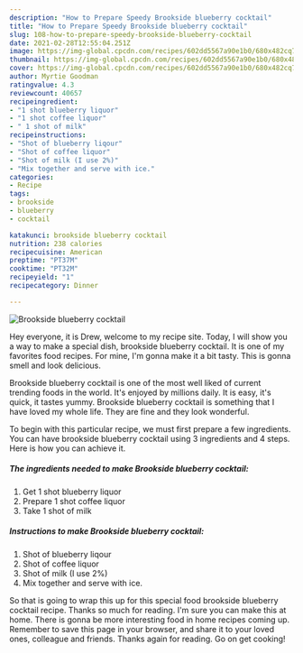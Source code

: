 ```yaml
---
description: "How to Prepare Speedy Brookside blueberry cocktail"
title: "How to Prepare Speedy Brookside blueberry cocktail"
slug: 108-how-to-prepare-speedy-brookside-blueberry-cocktail
date: 2021-02-28T12:55:04.251Z
image: https://img-global.cpcdn.com/recipes/602dd5567a90e1b0/680x482cq70/brookside-blueberry-cocktail-recipe-main-photo.jpg
thumbnail: https://img-global.cpcdn.com/recipes/602dd5567a90e1b0/680x482cq70/brookside-blueberry-cocktail-recipe-main-photo.jpg
cover: https://img-global.cpcdn.com/recipes/602dd5567a90e1b0/680x482cq70/brookside-blueberry-cocktail-recipe-main-photo.jpg
author: Myrtie Goodman
ratingvalue: 4.3
reviewcount: 40657
recipeingredient:
- "1 shot blueberry liquor"
- "1 shot coffee liquor"
- " 1 shot of milk"
recipeinstructions:
- "Shot of blueberry liqour"
- "Shot of coffee liquor"
- "Shot of milk (I use 2%)"
- "Mix together and serve with ice."
categories:
- Recipe
tags:
- brookside
- blueberry
- cocktail

katakunci: brookside blueberry cocktail 
nutrition: 238 calories
recipecuisine: American
preptime: "PT37M"
cooktime: "PT32M"
recipeyield: "1"
recipecategory: Dinner

---
```



![Brookside blueberry cocktail](https://img-global.cpcdn.com/recipes/602dd5567a90e1b0/680x482cq70/brookside-blueberry-cocktail-recipe-main-photo.jpg)

Hey everyone, it is Drew, welcome to my recipe site. Today, I will show you a way to make a special dish, brookside blueberry cocktail. It is one of my favorites food recipes. For mine, I'm gonna make it a bit tasty. This is gonna smell and look delicious.

Brookside blueberry cocktail is one of the most well liked of current trending foods in the world. It's enjoyed by millions daily. It is easy, it's quick, it tastes yummy. Brookside blueberry cocktail is something that I have loved my whole life. They are fine and they look wonderful.




To begin with this particular recipe, we must first prepare a few ingredients. You can have brookside blueberry cocktail using 3 ingredients and 4 steps. Here is how you can achieve it.

<!--inarticleads1-->

##### The ingredients needed to make Brookside blueberry cocktail:

1. Get 1 shot blueberry liquor
1. Prepare 1 shot coffee liquor
1. Take  1 shot of milk




<!--inarticleads2-->

##### Instructions to make Brookside blueberry cocktail:

1. Shot of blueberry liqour
1. Shot of coffee liquor
1. Shot of milk (I use 2%)
1. Mix together and serve with ice.




So that is going to wrap this up for this special food brookside blueberry cocktail recipe. Thanks so much for reading. I'm sure you can make this at home. There is gonna be more interesting food in home recipes coming up. Remember to save this page in your browser, and share it to your loved ones, colleague and friends. Thanks again for reading. Go on get cooking!

